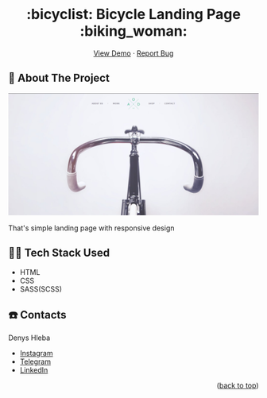 <div id="top"></div>

<!-- Project name -->

<br />
<div align="center">

<h1 align="center">:bicyclist: Bicycle Landing Page :biking_woman:</h1>

  <p align="center">
    <a href="https://denyska-h.github.io/Bicycle/">View Demo</a>
    ·
    <a href="https://github.com/Denyska-H/Bicycle/issues">Report Bug</a>
  </p>
</div>

<!-- About the project -->

## :bookmark_tabs: About The Project

![project screen](img/preview.png)

That's simple landing page with responsive design

<!-- Technologies -->

## :technologist: Tech Stack Used

- HTML
- CSS
- SASS(SCSS)

<!-- CONTACT -->

## :phone: Contacts

Denys Hleba

- [Instagram](https://www.instagram.com/denys.life9)
- [Telegram](https://t.me/realgemba)
- [LinkedIn](https://www.linkedin.com/in/denys-hleba-853326176/)

<p align="right">(<a href="#top">back to top</a>)</p>
